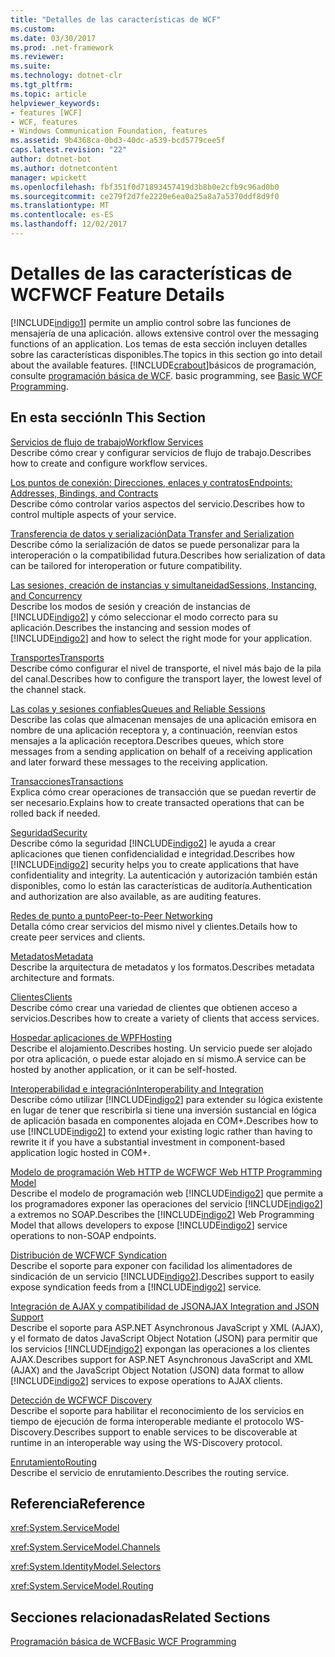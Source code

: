 ```yaml
---
title: "Detalles de las características de WCF"
ms.custom: 
ms.date: 03/30/2017
ms.prod: .net-framework
ms.reviewer: 
ms.suite: 
ms.technology: dotnet-clr
ms.tgt_pltfrm: 
ms.topic: article
helpviewer_keywords:
- features [WCF]
- WCF, features
- Windows Communication Foundation, features
ms.assetid: 9b4368ca-0bd3-40dc-a539-bcd5779cee5f
caps.latest.revision: "22"
author: dotnet-bot
ms.author: dotnetcontent
manager: wpickett
ms.openlocfilehash: fbf351f0d71893457419d3b8b0e2cfb9c96ad0b0
ms.sourcegitcommit: ce279f2d7fe2220e6ea0a25a8a7a5370ddf8d9f0
ms.translationtype: MT
ms.contentlocale: es-ES
ms.lasthandoff: 12/02/2017
---
```

# <a name="wcf-feature-details"></a><span data-ttu-id="345a8-102">Detalles de las características de WCF</span><span class="sxs-lookup"><span data-stu-id="345a8-102">WCF Feature Details</span></span>
[!INCLUDE[indigo1](../../../../includes/indigo1-md.md)]<span data-ttu-id="345a8-103"> permite un amplio control sobre las funciones de mensajería de una aplicación.</span><span class="sxs-lookup"><span data-stu-id="345a8-103"> allows extensive control over the messaging functions of an application.</span></span> <span data-ttu-id="345a8-104">Los temas de esta sección incluyen detalles sobre las características disponibles.</span><span class="sxs-lookup"><span data-stu-id="345a8-104">The topics in this section go into detail about the available features.</span></span> [!INCLUDE[crabout](../../../../includes/crabout-md.md)]<span data-ttu-id="345a8-105">básicos de programación, consulte [programación básica de WCF](../../../../docs/framework/wcf/basic-wcf-programming.md).</span><span class="sxs-lookup"><span data-stu-id="345a8-105"> basic programming, see [Basic WCF Programming](../../../../docs/framework/wcf/basic-wcf-programming.md).</span></span>  
  
## <a name="in-this-section"></a><span data-ttu-id="345a8-106">En esta sección</span><span class="sxs-lookup"><span data-stu-id="345a8-106">In This Section</span></span>  
 [<span data-ttu-id="345a8-107">Servicios de flujo de trabajo</span><span class="sxs-lookup"><span data-stu-id="345a8-107">Workflow Services</span></span>](../../../../docs/framework/wcf/feature-details/workflow-services.md)  
 <span data-ttu-id="345a8-108">Describe cómo crear y configurar servicios de flujo de trabajo.</span><span class="sxs-lookup"><span data-stu-id="345a8-108">Describes how to create and configure workflow services.</span></span>  
  
 [<span data-ttu-id="345a8-109">Los puntos de conexión: Direcciones, enlaces y contratos</span><span class="sxs-lookup"><span data-stu-id="345a8-109">Endpoints: Addresses, Bindings, and Contracts</span></span>](../../../../docs/framework/wcf/feature-details/endpoints-addresses-bindings-and-contracts.md)  
 <span data-ttu-id="345a8-110">Describe cómo controlar varios aspectos del servicio.</span><span class="sxs-lookup"><span data-stu-id="345a8-110">Describes how to control multiple aspects of your service.</span></span>  
  
 [<span data-ttu-id="345a8-111">Transferencia de datos y serialización</span><span class="sxs-lookup"><span data-stu-id="345a8-111">Data Transfer and Serialization</span></span>](../../../../docs/framework/wcf/feature-details/data-transfer-and-serialization.md)  
 <span data-ttu-id="345a8-112">Describe cómo la serialización de datos se puede personalizar para la interoperación o la compatibilidad futura.</span><span class="sxs-lookup"><span data-stu-id="345a8-112">Describes how serialization of data can be tailored for interoperation or future compatibility.</span></span>  
  
 [<span data-ttu-id="345a8-113">Las sesiones, creación de instancias y simultaneidad</span><span class="sxs-lookup"><span data-stu-id="345a8-113">Sessions, Instancing, and Concurrency</span></span>](../../../../docs/framework/wcf/feature-details/sessions-instancing-and-concurrency.md)  
 <span data-ttu-id="345a8-114">Describe los modos de sesión y creación de instancias de [!INCLUDE[indigo2](../../../../includes/indigo2-md.md)] y cómo seleccionar el modo correcto para su aplicación.</span><span class="sxs-lookup"><span data-stu-id="345a8-114">Describes the instancing and session modes of [!INCLUDE[indigo2](../../../../includes/indigo2-md.md)] and how to select the right mode for your application.</span></span>  
  
 [<span data-ttu-id="345a8-115">Transportes</span><span class="sxs-lookup"><span data-stu-id="345a8-115">Transports</span></span>](../../../../docs/framework/wcf/feature-details/transports.md)  
 <span data-ttu-id="345a8-116">Describe cómo configurar el nivel de transporte, el nivel más bajo de la pila del canal.</span><span class="sxs-lookup"><span data-stu-id="345a8-116">Describes how to configure the transport layer, the lowest level of the channel stack.</span></span>  
  
 [<span data-ttu-id="345a8-117">Las colas y sesiones confiables</span><span class="sxs-lookup"><span data-stu-id="345a8-117">Queues and Reliable Sessions</span></span>](../../../../docs/framework/wcf/feature-details/queues-and-reliable-sessions.md)  
 <span data-ttu-id="345a8-118">Describe las colas que almacenan mensajes de una aplicación emisora en nombre de una aplicación receptora y, a continuación, reenvían estos mensajes a la aplicación receptora.</span><span class="sxs-lookup"><span data-stu-id="345a8-118">Describes queues, which store messages from a sending application on behalf of a receiving application and later forward these messages to the receiving application.</span></span>  
  
 [<span data-ttu-id="345a8-119">Transacciones</span><span class="sxs-lookup"><span data-stu-id="345a8-119">Transactions</span></span>](../../../../docs/framework/wcf/feature-details/transactions-in-wcf.md)  
 <span data-ttu-id="345a8-120">Explica cómo crear operaciones de transacción que se puedan revertir de ser necesario.</span><span class="sxs-lookup"><span data-stu-id="345a8-120">Explains how to create transacted operations that can be rolled back if needed.</span></span>  
  
 [<span data-ttu-id="345a8-121">Seguridad</span><span class="sxs-lookup"><span data-stu-id="345a8-121">Security</span></span>](../../../../docs/framework/wcf/feature-details/security.md)  
 <span data-ttu-id="345a8-122">Describe cómo la seguridad [!INCLUDE[indigo2](../../../../includes/indigo2-md.md)] le ayuda a crear aplicaciones que tienen confidencialidad e integridad.</span><span class="sxs-lookup"><span data-stu-id="345a8-122">Describes how [!INCLUDE[indigo2](../../../../includes/indigo2-md.md)] security helps you to create applications that have confidentiality and integrity.</span></span> <span data-ttu-id="345a8-123">La autenticación y autorización también están disponibles, como lo están las características de auditoría.</span><span class="sxs-lookup"><span data-stu-id="345a8-123">Authentication and authorization are also available, as are auditing features.</span></span>  
  
 [<span data-ttu-id="345a8-124">Redes de punto a punto</span><span class="sxs-lookup"><span data-stu-id="345a8-124">Peer-to-Peer Networking</span></span>](../../../../docs/framework/wcf/feature-details/peer-to-peer-networking.md)  
 <span data-ttu-id="345a8-125">Detalla cómo crear servicios del mismo nivel y clientes.</span><span class="sxs-lookup"><span data-stu-id="345a8-125">Details how to create peer services and clients.</span></span>  
  
 [<span data-ttu-id="345a8-126">Metadatos</span><span class="sxs-lookup"><span data-stu-id="345a8-126">Metadata</span></span>](../../../../docs/framework/wcf/feature-details/metadata.md)  
 <span data-ttu-id="345a8-127">Describe la arquitectura de metadatos y los formatos.</span><span class="sxs-lookup"><span data-stu-id="345a8-127">Describes metadata architecture and formats.</span></span>  
  
 [<span data-ttu-id="345a8-128">Clientes</span><span class="sxs-lookup"><span data-stu-id="345a8-128">Clients</span></span>](../../../../docs/framework/wcf/feature-details/clients.md)  
 <span data-ttu-id="345a8-129">Describe cómo crear una variedad de clientes que obtienen acceso a servicios.</span><span class="sxs-lookup"><span data-stu-id="345a8-129">Describes how to create a variety of clients that access services.</span></span>  
  
 [<span data-ttu-id="345a8-130">Hospedar aplicaciones de WPF</span><span class="sxs-lookup"><span data-stu-id="345a8-130">Hosting</span></span>](../../../../docs/framework/wcf/feature-details/hosting.md)  
 <span data-ttu-id="345a8-131">Describe el alojamiento.</span><span class="sxs-lookup"><span data-stu-id="345a8-131">Describes hosting.</span></span> <span data-ttu-id="345a8-132">Un servicio puede ser alojado por otra aplicación, o puede estar alojado en sí mismo.</span><span class="sxs-lookup"><span data-stu-id="345a8-132">A service can be hosted by another application, or it can be self-hosted.</span></span>  
  
 [<span data-ttu-id="345a8-133">Interoperabilidad e integración</span><span class="sxs-lookup"><span data-stu-id="345a8-133">Interoperability and Integration</span></span>](../../../../docs/framework/wcf/feature-details/interoperability-and-integration.md)  
 <span data-ttu-id="345a8-134">Describe cómo utilizar [!INCLUDE[indigo2](../../../../includes/indigo2-md.md)] para extender su lógica existente en lugar de tener que rescribirla si tiene una inversión sustancial en lógica de aplicación basada en componentes alojada en COM+.</span><span class="sxs-lookup"><span data-stu-id="345a8-134">Describes how to use [!INCLUDE[indigo2](../../../../includes/indigo2-md.md)] to extend your existing logic rather than having to rewrite it if you have a substantial investment in component-based application logic hosted in COM+.</span></span>  
  
 [<span data-ttu-id="345a8-135">Modelo de programación Web HTTP de WCF</span><span class="sxs-lookup"><span data-stu-id="345a8-135">WCF Web HTTP Programming Model</span></span>](../../../../docs/framework/wcf/feature-details/wcf-web-http-programming-model.md)  
 <span data-ttu-id="345a8-136">Describe el modelo de programación web [!INCLUDE[indigo2](../../../../includes/indigo2-md.md)] que permite a los programadores exponer las operaciones del servicio [!INCLUDE[indigo2](../../../../includes/indigo2-md.md)] a extremos no SOAP.</span><span class="sxs-lookup"><span data-stu-id="345a8-136">Describes the [!INCLUDE[indigo2](../../../../includes/indigo2-md.md)] Web Programming Model that allows developers to expose [!INCLUDE[indigo2](../../../../includes/indigo2-md.md)] service operations to non-SOAP endpoints.</span></span>  
  
 [<span data-ttu-id="345a8-137">Distribución de WCF</span><span class="sxs-lookup"><span data-stu-id="345a8-137">WCF Syndication</span></span>](../../../../docs/framework/wcf/feature-details/wcf-syndication.md)  
 <span data-ttu-id="345a8-138">Describe el soporte para exponer con facilidad los alimentadores de sindicación de un servicio [!INCLUDE[indigo2](../../../../includes/indigo2-md.md)].</span><span class="sxs-lookup"><span data-stu-id="345a8-138">Describes support to easily expose syndication feeds from a [!INCLUDE[indigo2](../../../../includes/indigo2-md.md)] service.</span></span>  
  
 [<span data-ttu-id="345a8-139">Integración de AJAX y compatibilidad de JSON</span><span class="sxs-lookup"><span data-stu-id="345a8-139">AJAX Integration and JSON Support</span></span>](../../../../docs/framework/wcf/feature-details/ajax-integration-and-json-support.md)  
 <span data-ttu-id="345a8-140">Describe el soporte para ASP.NET Asynchronous JavaScript y XML (AJAX), y el formato de datos JavaScript Object Notation (JSON) para permitir que los servicios [!INCLUDE[indigo2](../../../../includes/indigo2-md.md)] expongan las operaciones a los clientes AJAX.</span><span class="sxs-lookup"><span data-stu-id="345a8-140">Describes support for ASP.NET Asynchronous JavaScript and XML (AJAX) and the JavaScript Object Notation (JSON) data format to allow [!INCLUDE[indigo2](../../../../includes/indigo2-md.md)] services to expose operations to AJAX clients.</span></span>  
  
 [<span data-ttu-id="345a8-141">Detección de WCF</span><span class="sxs-lookup"><span data-stu-id="345a8-141">WCF Discovery</span></span>](../../../../docs/framework/wcf/feature-details/wcf-discovery.md)  
 <span data-ttu-id="345a8-142">Describe el soporte para habilitar el reconocimiento de los servicios en tiempo de ejecución de forma interoperable mediante el protocolo WS-Discovery.</span><span class="sxs-lookup"><span data-stu-id="345a8-142">Describes support to enable services to be discoverable at runtime in an interoperable way using the WS-Discovery protocol.</span></span>  
  
 [<span data-ttu-id="345a8-143">Enrutamiento</span><span class="sxs-lookup"><span data-stu-id="345a8-143">Routing</span></span>](../../../../docs/framework/wcf/feature-details/routing.md)  
 <span data-ttu-id="345a8-144">Describe el servicio de enrutamiento.</span><span class="sxs-lookup"><span data-stu-id="345a8-144">Describes the routing service.</span></span>  
  
## <a name="reference"></a><span data-ttu-id="345a8-145">Referencia</span><span class="sxs-lookup"><span data-stu-id="345a8-145">Reference</span></span>  
 <xref:System.ServiceModel>  
  
 <xref:System.ServiceModel.Channels>  
  
 <xref:System.IdentityModel.Selectors>  
  
 <xref:System.ServiceModel.Routing>  
  
## <a name="related-sections"></a><span data-ttu-id="345a8-146">Secciones relacionadas</span><span class="sxs-lookup"><span data-stu-id="345a8-146">Related Sections</span></span>  
 [<span data-ttu-id="345a8-147">Programación básica de WCF</span><span class="sxs-lookup"><span data-stu-id="345a8-147">Basic WCF Programming</span></span>](../../../../docs/framework/wcf/basic-wcf-programming.md)
